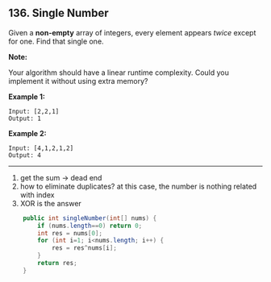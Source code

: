 ## 136. Single Number

Given a **non-empty** array of integers, every element appears *twice* except for one. Find that single one.

**Note:**

Your algorithm should have a linear runtime complexity. Could you implement it without using extra memory?

**Example 1:**

```
Input: [2,2,1]
Output: 1
```

**Example 2:**

```
Input: [4,1,2,1,2]
Output: 4
```

---

1. get the sum -> dead end
2. how to eliminate duplicates? at this case, the number is nothing related with index
3. XOR is the answer

```java
    public int singleNumber(int[] nums) {
        if (nums.length==0) return 0;
        int res = nums[0];
        for (int i=1; i<nums.length; i++) {
            res = res^nums[i];
        }
        return res;
    }
```

